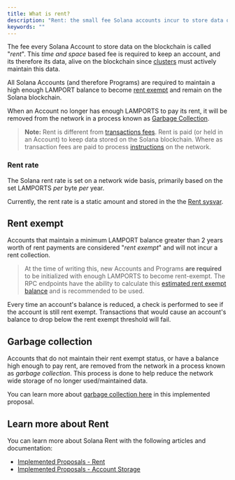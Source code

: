 ```yaml
---
title: What is rent?
description: "Rent: the small fee Solana accounts incur to store data on the blockchain. Accounts with >2 years of rent are rent exempt and do not pay the periodic fee."
keywords: ""
---
```


The fee every Solana Account to store data on the blockchain is called "_rent_". This _time and space_ based fee is required to keep an account, and its therefore its data, alive on the blockchain since [clusters](../../cluster/overview.md) must actively maintain this data.

All Solana Accounts (and therefore Programs) are required to maintain a high enough LAMPORT balance to become [rent exempt](#rent-exempt) and remain on the Solana blockchain.

When an Account no longer has enough LAMPORTS to pay its rent, it will be removed from the network in a process known as [Garbage Collection](#garbage-collection).

> **Note:** Rent is different from [transactions fees](../../transaction_fees.md). Rent is paid (or held in an Account) to keep data stored on the Solana blockchain. Where as transaction fees are paid to process [instructions](../developing/../programming-model/transactions.md#instructions) on the network.

### Rent rate

The Solana rent rate is set on a network wide basis, primarily based on the set LAMPORTS _per_ byte _per_ year.

Currently, the rent rate is a static amount and stored in the the [Rent sysvar](../runtime-facilities/sysvars.md#rent).

## Rent exempt

Accounts that maintain a minimum LAMPORT balance greater than 2 years worth of rent payments are considered "_rent exempt_" and will not incur a rent collection.

> At the time of writing this, new Accounts and Programs **are required** to be initialized with enough LAMPORTS to become rent-exempt. The RPC endpoints have the ability to calculate this [estimated rent exempt balance](../clients/jsonrpc-api.md#getminimumbalanceforrentexemption) and is recommended to be used.

Every time an account's balance is reduced, a check is performed to see if the account is still rent exempt. Transactions that would cause an account's balance to drop below the rent exempt threshold will fail.

## Garbage collection

Accounts that do not maintain their rent exempt status, or have a balance high enough to pay rent, are removed from the network in a process known as _garbage collection_. This process is done to help reduce the network wide storage of no longer used/maintained data.

You can learn more about [garbage collection here](../../implemented-proposals/persistent-account-storage.md#garbage-collection) in this implemented proposal.

## Learn more about Rent

You can learn more about Solana Rent with the following articles and documentation:

- [Implemented Proposals - Rent](../../implemented-proposals/rent.md)
- [Implemented Proposals - Account Storage](../../implemented-proposals/persistent-account-storage.md)
